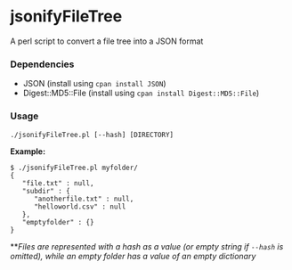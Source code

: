 # jsonifyFileTree
A perl script to convert a file tree into a JSON format

### Dependencies
- JSON (install using `cpan install JSON`)
- Digest::MD5::File (install using `cpan install Digest::MD5::File`)

### Usage
`./jsonifyFileTree.pl [--hash] [DIRECTORY]`

**Example:**
```
$ ./jsonifyFileTree.pl myfolder/
{
   "file.txt" : null,
   "subdir" : {
      "anotherfile.txt" : null,
      "helloworld.csv" : null
   },
   "emptyfolder" : {}
}
```
***Files are represented with a hash as a value (or empty string if `--hash` is omitted), while an empty folder has a value of an empty dictionary*
